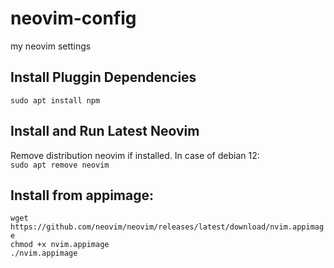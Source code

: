 # neovim-config
my neovim settings  

## Install Pluggin Dependencies
`sudo apt install npm`  

## Install and Run Latest Neovim
Remove distribution neovim if installed. In case of debian 12:  
`sudo apt remove neovim`

## Install from appimage:

`wget https://github.com/neovim/neovim/releases/latest/download/nvim.appimage`  
`chmod +x nvim.appimage`  
`./nvim.appimage`  



